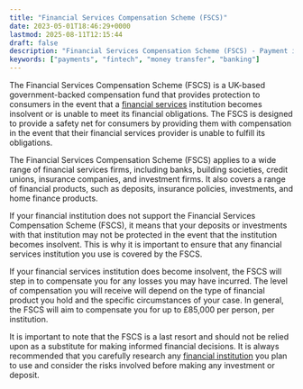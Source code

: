 ```yaml
---
title: "Financial Services Compensation Scheme (FSCS)"
date: 2023-05-01T18:46:29+0000
lastmod: 2025-08-11T12:15:44
draft: false
description: "Financial Services Compensation Scheme (FSCS) - Payment industry knowledge and insights"
keywords: ["payments", "fintech", "money transfer", "banking"]
---
```


The Financial Services Compensation Scheme (FSCS) is a UK-based government-backed compensation fund that provides protection to consumers in the event that a [financial services](https://faisalkhanllc.xyz/resources/payments-wiki/f/financial-services/) institution becomes insolvent or is unable to meet its financial obligations. The FSCS is designed to provide a safety net for consumers by providing them with compensation in the event that their financial services provider is unable to fulfill its obligations.

The Financial Services Compensation Scheme (FSCS) applies to a wide range of financial services firms, including banks, building societies, credit unions, insurance companies, and investment firms. It also covers a range of financial products, such as deposits, insurance policies, investments, and home finance products.

If your financial institution does not support the Financial Services Compensation Scheme (FSCS), it means that your deposits or investments with that institution may not be protected in the event that the institution becomes insolvent. This is why it is important to ensure that any financial services institution you use is covered by the FSCS.

If your financial services institution does become insolvent, the FSCS will step in to compensate you for any losses you may have incurred. The level of compensation you will receive will depend on the type of financial product you hold and the specific circumstances of your case. In general, the FSCS will aim to compensate you for up to £85,000 per person, per institution.

It is important to note that the FSCS is a last resort and should not be relied upon as a substitute for making informed financial decisions. It is always recommended that you carefully research any [financial institution](https://faisalkhanllc.xyz/resources/payments-wiki/f/financial-institution-fi/) you plan to use and consider the risks involved before making any investment or deposit.